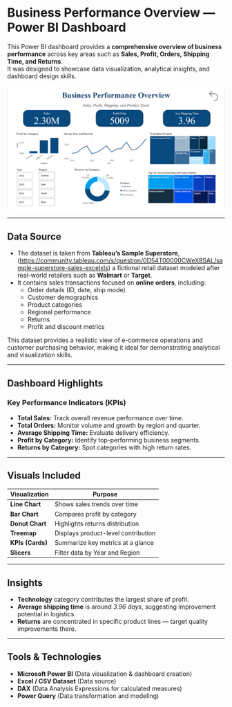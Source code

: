 # Business Performance Overview — Power BI Dashboard

This Power BI dashboard provides a **comprehensive overview of business performance** across key areas such as **Sales, Profit, Orders, Shipping Time, and Returns**.  
It was designed to showcase data visualization, analytical insights, and dashboard design skills.

![Dashboard](Sales%20and%20Profit%20Dashboard.png)

---

##  Data Source

- The dataset is taken from **Tableau’s Sample Superstore**, (https://community.tableau.com/s/question/0D54T00000CWeX8SAL/sample-superstore-sales-excelxls) a fictional retail dataset modeled after real-world retailers such as **Walmart** or **Target**.  
- It contains sales transactions focused on **online orders**, including:
  - Order details (ID, date, ship mode)
  - Customer demographics
  - Product categories
  - Regional performance
  - Returns
  - Profit and discount metrics
  

This dataset provides a realistic view of e-commerce operations and customer purchasing behavior, making it ideal for demonstrating analytical and visualization skills.

---

## Dashboard Highlights

### Key Performance Indicators (KPIs)
- **Total Sales:** Track overall revenue performance over time.
- **Total Orders:** Monitor volume and growth by region and quarter.
- **Average Shipping Time:** Evaluate delivery efficiency.
- **Profit by Category:** Identify top-performing business segments.
- **Returns by Category:** Spot categories with high return rates.

---

## Visuals Included
| Visualization | Purpose |
|----------------|----------|
| **Line Chart** | Shows sales trends over time |
| **Bar Chart** | Compares profit by category |
| **Donut Chart** | Highlights returns distribution |
| **Treemap** | Displays product-level contribution |
| **KPIs (Cards)** | Summarize key metrics at a glance |
| **Slicers** | Filter data by Year and Region |

---

## Insights
- **Technology** category contributes the largest share of profit.  
- **Average shipping time** is around *3.96 days*, suggesting improvement potential in logistics.  
- **Returns** are concentrated in specific product lines — target quality improvements there.  

---

## Tools & Technologies
- **Microsoft Power BI** (Data visualization & dashboard creation)  
- **Excel / CSV Dataset** (Data source)  
- **DAX** (Data Analysis Expressions for calculated measures)  
- **Power Query** (Data transformation and modeling)  


